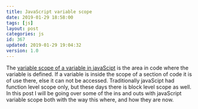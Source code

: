 ```yaml
---
title: JavaScript variable scope
date: 2019-01-29 18:58:00
tags: [js]
layout: post
categories: js
id: 367
updated: 2019-01-29 19:04:32
version: 1.0
---
```


The [variable scope of a variable in javaScipt](https://developer.mozilla.org/en-US/docs/Glossary/Scope) is the area in code where the variable is defined. If a variable is inside the scope of a section of code it is of use there, else it can not be accessed. Traditionally javaScipt had function level scope only, but these days there is block level scope as well. In this post I will be going over some of the ins and outs with javaScript variable scope both with the way this where, and how they are now.
<!-- more -->

